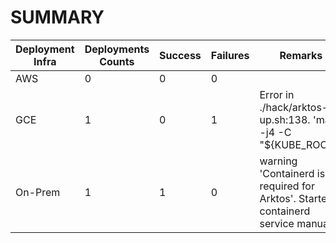 # SUMMARY

Deployment Infra | Deployments Counts | Success | Failures | Remarks
--- | --- | --- | --- | ---
AWS | 0 | 0 | 0 |
GCE | 1 | 0 | 1 | Error in ./hack/arktos-up.sh:138. 'make -j4 -C "${KUBE_ROOT}"
On-Prem | 1 | 1 | 0 | warning 'Containerd is required for Arktos'. Started containerd service manually
